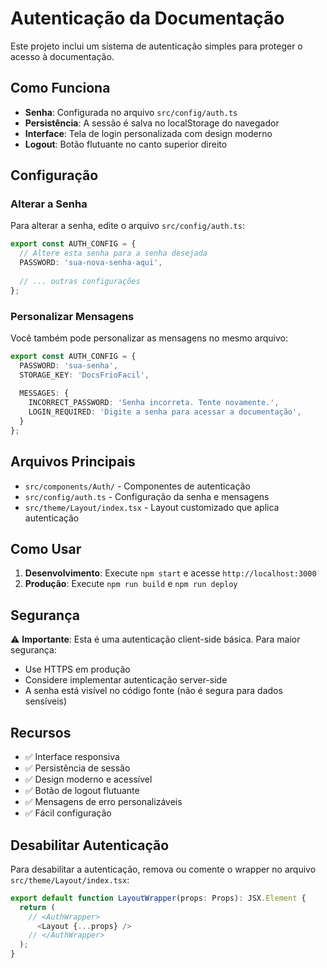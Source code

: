 # Autenticação da Documentação

Este projeto inclui um sistema de autenticação simples para proteger o acesso à documentação.

## Como Funciona

- **Senha**: Configurada no arquivo `src/config/auth.ts`
- **Persistência**: A sessão é salva no localStorage do navegador
- **Interface**: Tela de login personalizada com design moderno
- **Logout**: Botão flutuante no canto superior direito

## Configuração

### Alterar a Senha

Para alterar a senha, edite o arquivo `src/config/auth.ts`:

```typescript
export const AUTH_CONFIG = {
  // Altere esta senha para a senha desejada
  PASSWORD: 'sua-nova-senha-aqui',
  
  // ... outras configurações
};
```

### Personalizar Mensagens

Você também pode personalizar as mensagens no mesmo arquivo:

```typescript
export const AUTH_CONFIG = {
  PASSWORD: 'sua-senha',
  STORAGE_KEY: 'DocsFrioFacil',
  
  MESSAGES: {
    INCORRECT_PASSWORD: 'Senha incorreta. Tente novamente.',
    LOGIN_REQUIRED: 'Digite a senha para acessar a documentação',
  }
};
```

## Arquivos Principais

- `src/components/Auth/` - Componentes de autenticação
- `src/config/auth.ts` - Configuração da senha e mensagens
- `src/theme/Layout/index.tsx` - Layout customizado que aplica autenticação

## Como Usar

1. **Desenvolvimento**: Execute `npm start` e acesse `http://localhost:3000`
2. **Produção**: Execute `npm run build` e `npm run deploy`

## Segurança

⚠️ **Importante**: Esta é uma autenticação client-side básica. Para maior segurança:

- Use HTTPS em produção
- Considere implementar autenticação server-side
- A senha está visível no código fonte (não é segura para dados sensíveis)

## Recursos

- ✅ Interface responsiva
- ✅ Persistência de sessão
- ✅ Design moderno e acessível
- ✅ Botão de logout flutuante
- ✅ Mensagens de erro personalizáveis
- ✅ Fácil configuração

## Desabilitar Autenticação

Para desabilitar a autenticação, remova ou comente o wrapper no arquivo `src/theme/Layout/index.tsx`:

```typescript
export default function LayoutWrapper(props: Props): JSX.Element {
  return (
    // <AuthWrapper>
      <Layout {...props} />
    // </AuthWrapper>
  );
}
``` 